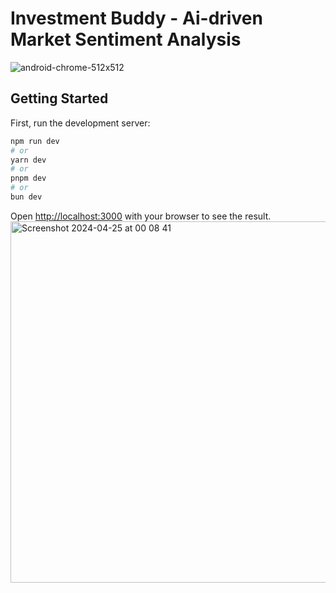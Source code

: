 # Investment Buddy - Ai-driven Market Sentiment Analysis
![android-chrome-512x512](https://github.com/Invest-Insight-App/invest-insight-app/assets/128807685/c10a4c30-dc09-450a-a6e7-d35681e3cf95)


## Getting Started

First, run the development server:

```bash
npm run dev
# or
yarn dev
# or
pnpm dev
# or
bun dev
```

Open [http://localhost:3000](http://localhost:3000) with your browser to see the result.
<img width="578" alt="Screenshot 2024-04-25 at 00 08 41" src="https://github.com/Invest-Insight-App/invest-insight-app/assets/128807685/930dbb13-9696-4a6a-8fbf-57000e4fbfb8">
